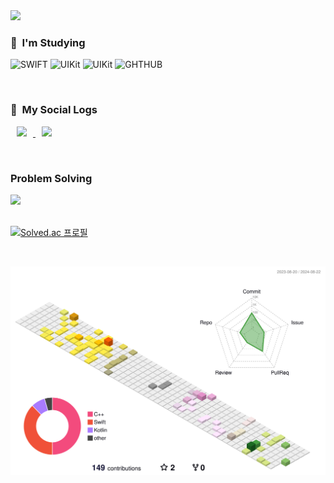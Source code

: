 
<img src="https://capsule-render.vercel.app/api?type=waving&color=auto&height=200&section=header&text=Seong-Geun🐥&fontSize=90" />


  <h3> 🚀 &nbsp;I'm Studying</h3>
<p align="left">
 <img src="https://img.shields.io/badge/Swift-FA7343?style=for-the-badge&logo=swift&logoColor=white" alt="SWIFT" height="30"/>
 <img src="https://img.shields.io/badge/UIkit-2396F3?style=for-the-badge&logo=c&logoColor=white" alt="UIKit" height="30"/>
   <img src="https://img.shields.io/badge/UIkit-2396F3?style=for-the-badge&logo=c&logoColor=white" alt="UIKit" height="30"/>
 <img src="https://img.shields.io/badge/GitHub-100000?style=for-the-badge&logo=github&logoColor=white" alt="GHTHUB" height="30"/>
</p>

<br>

  <h3> 📗 &nbsp;My Social Logs </h3>
<p align="left">
 	<a href="https://foden2000.tistory.com/" align=center>
		  <img src="http://img.shields.io/badge/-Tistory-yellow?style=flat&logo=Tistory&link=https://foden2000.tistory.com/"
	 	style="height : auto; margin-left : 10px; margin-right : 10px;"/>
 	</a>
  <a href="https://blog.naver.com/phd0801" align=center>
		  <img src="http://img.shields.io/badge/Naver-03C75A?style=flat&logo=Naver&link=https://blog.naver.com/phd0801/"
	 	style="height : auto; margin-left : 10px; margin-right : 10px;"/>
	 </a>
</p>

<br>

<div align=left><h3>Problem Solving</h3>
   <img src="https://github-readme-stats.vercel.app/api/top-langs/?username=ParkSeongGeun&layout=compact"><br><br>

[![Solved.ac
프로필](http://mazassumnida.wtf/api/generate_badge?boj=phd0801)](https://solved.ac/phd0801)

<br>

![](./profile-3d-contrib/profile-season-animate.svg)
